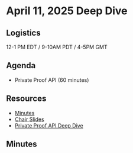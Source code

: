 # April 11, 2025 Deep Dive

## Logistics

12-1 PM EDT / 9-10AM PDT / 4-5PM GMT

## Agenda

* Private Proof API (60 minutes)

## Resources

* [Minutes](https://docs.google.com/document/d/1b6vupXweKHMBkJee307NBEgeDTwG43KxKOFsQhWHpoM/edit?usp=sharing)
* [Chair Slides](https://docs.google.com/presentation/d/1m0U3OLrxcNIrpbDWubLEuanDG5GQXyqf6lD2KCMdZ1s/edit?usp=sharing)
* [Private Proof API Deep Dive](https://docs.google.com/presentation/d/1AA0g9GqHqrKIOG_qEl1u8hbRSCBzGWpFnJsE4Nad7w0/edit?usp=sharing)

## Minutes
